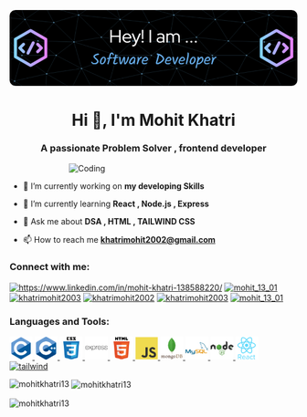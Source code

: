 ![MasterHead](https://github.com/mohitkhatri13/bannerimage/blob/main/github-header-image.png?raw=true)
<h1 align="center">Hi 👋, I'm Mohit Khatri</h1>
<h3 align="center">A passionate Problem Solver , frontend developer</h3>

<img align="right" alt="Coding" width="400" src="https://www.google.com/imgres?imgurl=https%3A%2F%2Fprompti.ai%2Fwp-content%2Fuploads%2F2023%2F07%2Fpcboi2.png&tbnid=F0XyQN3AZLVdcM&vet=12ahUKEwjQ6bbL-ZGDAxW3-zgGHZESAaUQMygFegQIARB_..i&imgrefurl=https%3A%2F%2Fprompti.ai%2Fcool-coder-logo%2F&docid=VZ3xhvW3_J6sMM&w=997&h=1002&q=coder&ved=2ahUKEwjQ6bbL-ZGDAxW3-zgGHZESAaUQMygFegQIARB_">


<p align="left"> <a href="https://twitter.com/" target="blank"><img src="https://img.shields.io/twitter/follow/?logo=twitter&style=for-the-badge" alt="" /></a> </p>

- 🔭 I’m currently working on **my developing Skills**

- 🌱 I’m currently learning **React , Node.js , Express**

- 💬 Ask me about **DSA , HTML , TAILWIND CSS**

- 📫 How to reach me **khatrimohit2002@gmail.com**

<h3 align="left">Connect with me:</h3>
<p align="left">
<a href="https://linkedin.com/in/https://www.linkedin.com/in/mohit-khatri-138588220/" target="blank"><img align="center" src="https://raw.githubusercontent.com/rahuldkjain/github-profile-readme-generator/master/src/images/icons/Social/linked-in-alt.svg" alt="https://www.linkedin.com/in/mohit-khatri-138588220/" height="30" width="40" /></a>
<a href="https://www.codechef.com/users/mohit_13_01" target="blank"><img align="center" src="https://cdn.jsdelivr.net/npm/simple-icons@3.1.0/icons/codechef.svg" alt="mohit_13_01" height="30" width="40" /></a>
<a href="https://www.hackerrank.com/khatrimohit2003" target="blank"><img align="center" src="https://raw.githubusercontent.com/rahuldkjain/github-profile-readme-generator/master/src/images/icons/Social/hackerrank.svg" alt="khatrimohit2003" height="30" width="40" /></a>
<a href="https://codeforces.com/profile/khatrimohit2002" target="blank"><img align="center" src="https://raw.githubusercontent.com/rahuldkjain/github-profile-readme-generator/master/src/images/icons/Social/codeforces.svg" alt="khatrimohit2002" height="30" width="40" /></a>
<a href="https://www.leetcode.com/khatrimohit2003" target="blank"><img align="center" src="https://raw.githubusercontent.com/rahuldkjain/github-profile-readme-generator/master/src/images/icons/Social/leet-code.svg" alt="khatrimohit2003" height="30" width="40" /></a>
<a href="https://auth.geeksforgeeks.org/user/mohit_13_01" target="blank"><img align="center" src="https://raw.githubusercontent.com/rahuldkjain/github-profile-readme-generator/master/src/images/icons/Social/geeks-for-geeks.svg" alt="mohit_13_01" height="30" width="40" /></a>
</p>

<h3 align="left">Languages and Tools:</h3>
<p align="left"> <a href="https://www.cprogramming.com/" target="_blank" rel="noreferrer"> <img src="https://raw.githubusercontent.com/devicons/devicon/master/icons/c/c-original.svg" alt="c" width="40" height="40"/> </a> <a href="https://www.w3schools.com/cpp/" target="_blank" rel="noreferrer"> <img src="https://raw.githubusercontent.com/devicons/devicon/master/icons/cplusplus/cplusplus-original.svg" alt="cplusplus" width="40" height="40"/> </a> <a href="https://www.w3schools.com/css/" target="_blank" rel="noreferrer"> <img src="https://raw.githubusercontent.com/devicons/devicon/master/icons/css3/css3-original-wordmark.svg" alt="css3" width="40" height="40"/> </a> <a href="https://expressjs.com" target="_blank" rel="noreferrer"> <img src="https://raw.githubusercontent.com/devicons/devicon/master/icons/express/express-original-wordmark.svg" alt="express" width="40" height="40"/> </a> <a href="https://www.w3.org/html/" target="_blank" rel="noreferrer"> <img src="https://raw.githubusercontent.com/devicons/devicon/master/icons/html5/html5-original-wordmark.svg" alt="html5" width="40" height="40"/> </a> <a href="https://developer.mozilla.org/en-US/docs/Web/JavaScript" target="_blank" rel="noreferrer"> <img src="https://raw.githubusercontent.com/devicons/devicon/master/icons/javascript/javascript-original.svg" alt="javascript" width="40" height="40"/> </a> <a href="https://www.mongodb.com/" target="_blank" rel="noreferrer"> <img src="https://raw.githubusercontent.com/devicons/devicon/master/icons/mongodb/mongodb-original-wordmark.svg" alt="mongodb" width="40" height="40"/> </a> <a href="https://www.mysql.com/" target="_blank" rel="noreferrer"> <img src="https://raw.githubusercontent.com/devicons/devicon/master/icons/mysql/mysql-original-wordmark.svg" alt="mysql" width="40" height="40"/> </a> <a href="https://nodejs.org" target="_blank" rel="noreferrer"> <img src="https://raw.githubusercontent.com/devicons/devicon/master/icons/nodejs/nodejs-original-wordmark.svg" alt="nodejs" width="40" height="40"/> </a> <a href="https://reactjs.org/" target="_blank" rel="noreferrer"> <img src="https://raw.githubusercontent.com/devicons/devicon/master/icons/react/react-original-wordmark.svg" alt="react" width="40" height="40"/> </a> <a href="https://tailwindcss.com/" target="_blank" rel="noreferrer"> <img src="https://www.vectorlogo.zone/logos/tailwindcss/tailwindcss-icon.svg" alt="tailwind" width="40" height="40"/> </a> </p>

<p><img align="left" src="https://github-readme-stats.vercel.app/api/top-langs?username=mohitkhatri13&show_icons=true&locale=en&layout=compact" alt="mohitkhatri13" /></p>

<p>&nbsp;<img align="center" src="https://github-readme-stats.vercel.app/api?username=mohitkhatri13&show_icons=true&locale=en" alt="mohitkhatri13" /></p>

<p><img align="center" src="https://github-readme-streak-stats.herokuapp.com/?user=mohitkhatri13&" alt="mohitkhatri13" /></p>
